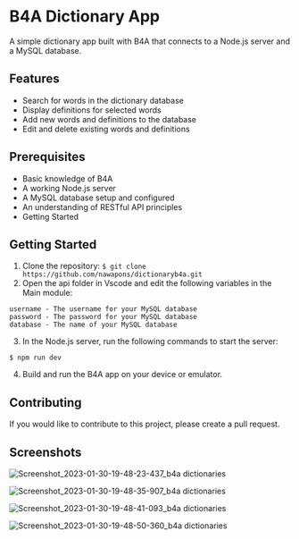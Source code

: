 # B4A Dictionary App
A simple dictionary app built with B4A that connects to a Node.js server and a MySQL database.

## Features
 - Search for words in the dictionary database
 - Display definitions for selected words
 - Add new words and definitions to the database
 - Edit and delete existing words and definitions

## Prerequisites
 - Basic knowledge of B4A
 - A working Node.js server
 - A MySQL database setup and configured
 - An understanding of RESTful API principles
 - Getting Started
 
## Getting Started
  1. Clone the repository:
 ```$ git clone https://github.com/nawapons/dictionaryb4a.git ```
  2. Open the api folder in Vscode and edit the following variables in the Main module:
 ```host - The URL of your mysql server
username - The username for your MySQL database
password - The password for your MySQL database
database - The name of your MySQL database 
```
  3. In the Node.js server, run the following commands to start the server:
 ```$ npm install
$ npm run dev
```
 4. Build and run the B4A app on your device or emulator.
 
## Contributing
If you would like to contribute to this project, please create a pull request.

## Screenshots
![Screenshot_2023-01-30-19-48-23-437_b4a dictionaries](https://user-images.githubusercontent.com/88156106/215482024-8f90d5a6-433b-480e-a189-758583051975.jpg)

![Screenshot_2023-01-30-19-48-35-907_b4a dictionaries](https://user-images.githubusercontent.com/88156106/215482058-74497ea2-6a97-44ba-a9cf-270b4913054b.jpg)

![Screenshot_2023-01-30-19-48-41-093_b4a dictionaries](https://user-images.githubusercontent.com/88156106/215482156-4ec6f539-9c07-4563-876c-a6f4ae4102ca.jpg)

![Screenshot_2023-01-30-19-48-50-360_b4a dictionaries](https://user-images.githubusercontent.com/88156106/215482232-bbd95697-333a-4c13-8682-99831c6f7c07.jpg)

